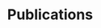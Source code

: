 ---
layout: publications
permalink: /publications/
title: Publications
description: Publications by categories in reversed chronological order. Generated by jekyll-scholar.
nav: true
nav_order: 2
---